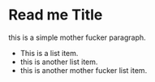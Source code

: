 # Read me Title
this is a simple mother fucker paragraph.

* This is a list item.
* this is another list item.
* this is another mother fucker list item.